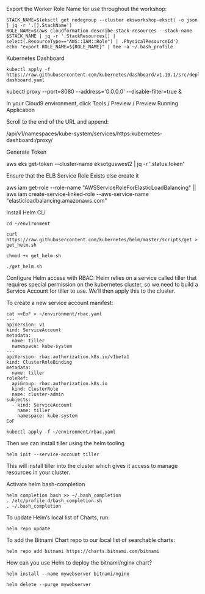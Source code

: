 Export the Worker Role Name for use throughout the workshop: 

```
STACK_NAME=$(eksctl get nodegroup --cluster eksworkshop-eksctl -o json | jq -r '.[].StackName')
ROLE_NAME=$(aws cloudformation describe-stack-resources --stack-name $STACK_NAME | jq -r '.StackResources[] | select(.ResourceType=="AWS::IAM::Role") | .PhysicalResourceId')
echo "export ROLE_NAME=${ROLE_NAME}" | tee -a ~/.bash_profile
```

Kubernetes Dashboard
```
kubectl apply -f https://raw.githubusercontent.com/kubernetes/dashboard/v1.10.1/src/deploy/recommended/kubernetes-dashboard.yaml
```

kubectl proxy --port=8080 --address='0.0.0.0' --disable-filter=true &

In your Cloud9 environment, click Tools / Preview / Preview Running Application

Scroll to the end of the URL and append:

/api/v1/namespaces/kube-system/services/https:kubernetes-dashboard:/proxy/

Generate Token

aws eks get-token --cluster-name eksotguswest2 | jq -r '.status.token'

Ensure that the ELB Service Role Exists else create it

aws iam get-role --role-name "AWSServiceRoleForElasticLoadBalancing" || aws iam create-service-linked-role --aws-service-name "elasticloadbalancing.amazonaws.com"

Install Helm CLI

```
cd ~/environment

curl https://raw.githubusercontent.com/kubernetes/helm/master/scripts/get > get_helm.sh

chmod +x get_helm.sh

./get_helm.sh
```

Configure Helm access with RBAC: Helm relies on a service called tiller that requires special permission on the kubernetes cluster, so we need to build a Service Account for tiller to use. We’ll then apply this to the cluster.

To create a new service account manifest:

```
cat <<EoF > ~/environment/rbac.yaml
---
apiVersion: v1
kind: ServiceAccount
metadata:
  name: tiller
  namespace: kube-system
---
apiVersion: rbac.authorization.k8s.io/v1beta1
kind: ClusterRoleBinding
metadata:
  name: tiller
roleRef:
  apiGroup: rbac.authorization.k8s.io
  kind: ClusterRole
  name: cluster-admin
subjects:
  - kind: ServiceAccount
    name: tiller
    namespace: kube-system
EoF
```
```
kubectl apply -f ~/environment/rbac.yaml
```
Then we can install tiller using the helm tooling

```
helm init --service-account tiller
```
This will install tiller into the cluster which gives it access to manage resources in your cluster.

Activate helm bash-completion

```
helm completion bash >> ~/.bash_completion
. /etc/profile.d/bash_completion.sh
. ~/.bash_completion
```

To update Helm’s local list of Charts, run:

```
helm repo update
```

To add the Bitnami Chart repo to our local list of searchable charts:

```
helm repo add bitnami https://charts.bitnami.com/bitnami
```
How can you use Helm to deploy the bitnami/nginx chart?

```
helm install --name mywebserver bitnami/nginx
```
```
helm delete --purge mywebserver
```


